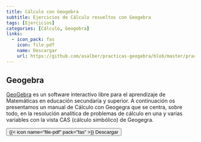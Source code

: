 ```yaml
---
title: Cálculo con Geogebra
subtitle: Ejercicios de Cálculo resueltos con Geogebra
tags: [Ejercicios]
categories: [Cálculo, Geogebra]
links:
  - icon_pack: fas
    icon: file-pdf
    name: Descargar
    url: https://github.com/asalber/practicas-geogebra/blob/master/practicas_geogebra.pdf
---
```


## Geogebra

[GeoGebra](https://www.geogebra.org/) es un software interactivo libre para el aprendizaje de Matemáticas en educación secundaria y superior. A continuación os presentamos un manual de Cálculo con Geogegra que se centra, sobre todo, en la resolución analítica de problemas de cálculo en una y varias variables con la vista CAS (cálculo simbólico) de Geogegra.

[<button type="button" class="btn btn-primary">{{< icon name="file-pdf" pack="fas" >}} Descargar</button>](https://github.com/asalber/practicas-geogebra/blob/master/practicas_geogebra.pdf)
